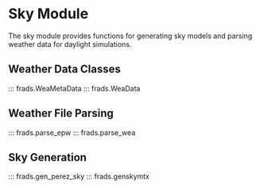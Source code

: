 # Sky Module

The sky module provides functions for generating sky models and parsing weather data for daylight simulations.

## Weather Data Classes

::: frads.WeaMetaData
::: frads.WeaData

## Weather File Parsing

::: frads.parse_epw
::: frads.parse_wea

## Sky Generation

::: frads.gen_perez_sky
::: frads.genskymtx



